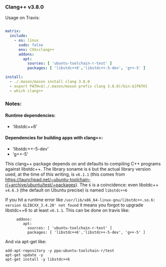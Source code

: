 ### Clang++ v3.8.0

Usage on Travis:

```yml

matrix:
  include:
    - os: linux
      sudo: false
      env: CXX=clang++
      addons:
        apt:
          sources: [ 'ubuntu-toolchain-r-test' ]
          packages: [ 'libstdc++6','libstdc++-5-dev', 'g++-5' ]

install:
  - ./.mason/mason install clang 3.8.0
  - export PATH=$(./.mason/mason prefix clang 3.8.0)/bin:${PATH}
  - which clang++
```

### Notes:

#### Runtime dependencies:

 - 'libstdc++6'

#### Dependencies for building apps with clang++:

 - 'libstdc++-5-dev'
 - 'g++-5'

This clang++ package depends on and defaults to compiling C++ programs against libstdc++. The library soname is `6` but the actual library version used, at the time of this writing, is `v6.1.1` (this comes from https://launchpad.net/~ubuntu-toolchain-r/+archive/ubuntu/test/+packages). The `6` is a coincidence: even libstdc++ `v4.6.3` (the default on Ubuntu precise) is named `libstdc++6`

If you hit a runtime error like `/usr/lib/x86_64-linux-gnu/libstdc++.so.6: version GLIBCXX_3.4.20' not found` it means you forgot to upgrade libstdc++6 to at least `v6.1.1`. This can be done on travis like:

```
     addons:
        apt:
          sources: [ 'ubuntu-toolchain-r-test' ]
          packages: [ 'libstdc++6','libstdc++-5-dev', 'g++-5' ]
```

And via apt-get like:

```
add-apt-repository -y ppa:ubuntu-toolchain-r/test
apt-get update -y
apt-get install -y libstdc++6
```

